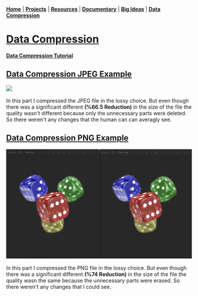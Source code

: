 **[Home](README.md)** | **[Projects](Projects.md)** | **[Resources](Resources.md)** | **[Documentary](Documentary.md)** | **[Big Ideas](Big_Ideas.md)** | **[Data Compression](Data_Compression.md)**

# **[Data Compression](Data_Compression.md)**

**[Data Compression Tutorial](https://drive.google.com/file/d/1lXhGSkKRAihrvn45rOoTiiHF-vhVIy0Z/view?usp=sharing)**

## [Data Compression JPEG Example](https://drive.google.com/file/d/1utawaCcGORcyMXyUgyt_kRNo_883DSmn/view?usp=sharing)

<img src="PHOTO&GIF/Data Compression_JPEG.png" width="600">

<br>

In this part I compressed the JPEG file in the lossy choice. But even though there was a significant different **(%66.5 Reduction)** in the size of the file the quality wasn't different because only the unnecessary parts were deleted. So there weren't any changes that the human can can averagly see.

## [Data Compression PNG Example](https://drive.google.com/file/d/1utawaCcGORcyMXyUgyt_kRNo_883DSmn/view?usp=sharing)

<img src="PHOTO&GIF/Data Compression_PNG.png" width="600">

<br>

In this part I compressed the PNG file in the lossy choice. But even though there was a significant different **(%74 Reduction)** in the size of the file the quality wasn the same because  the unnecessary parts were erased. So there weren't any changes that I could see.
